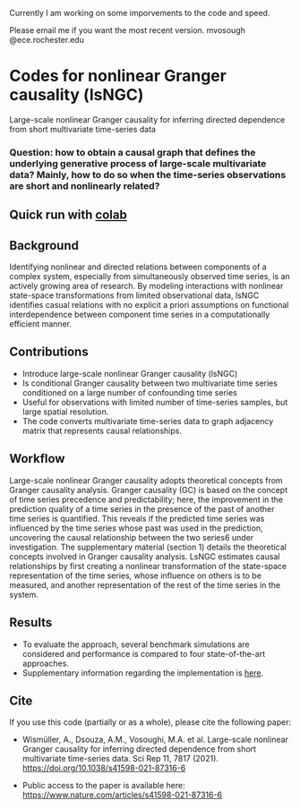 Currently I am working on some imporvements to the code and speed. 

Please email me if you want the most recent version. mvosough    @ece.rochester.edu

# Codes for nonlinear Granger causality (lsNGC)
 Large-scale nonlinear Granger causality for inferring directed dependence from short multivariate time-series data

### Question: how to obtain a causal graph that defines the underlying generative process of large-scale multivariate data? Mainly, how to do so when the time-series observations are short and nonlinearly related?

## Quick run with [colab](https://colab.research.google.com/github/ali-vosoughi/Large-scale-nonlinear-causality/blob/main/Demo_lsNGC.ipynb)


## Background
Identifying nonlinear and directed relations between components of a complex system, especially from simultaneously observed time series, is an actively growing area of research. By modeling interactions with nonlinear state-space transformations from limited observational data, lsNGC identifies casual relations with no explicit a priori assumptions on functional interdependence between component time series in a computationally efficient manner.

## Contributions
- Introduce large-scale nonlinear Granger causality (lsNGC) 
- Is conditional Granger causality between two multivariate time series conditioned on a large number of confounding time series
- Useful for observations with limited number of time-series samples, but large spatial resolution.
- The code converts multivariate time-series data to graph adjacency matrix that represents causal relationships. 

## Workflow
Large-scale nonlinear Granger causality adopts theoretical concepts from Granger causality analysis. Granger causality (GC) is based on the concept of time series precedence and predictability; here, the improvement in the prediction quality of a time series in the presence of the past of another time series is quantified. This reveals if the predicted time series was influenced by the time series whose past was used in the prediction, uncovering the causal relationship between the two series6 under investigation. The supplementary material (section 1) details the theoretical concepts involved in Granger causality analysis. LsNGC estimates causal relationships by first creating a nonlinear transformation of the state-space representation of the time series, whose influence on others is to be measured, and another representation of the rest of the time series in the system. 


## Results
- To evaluate the approach, several benchmark simulations are considered and performance is compared to four state-of-the-art approaches.
- Supplementary information regarding the implementation is [here](https://static-content.springer.com/esm/art%3A10.1038%2Fs41598-021-87316-6/MediaObjects/41598_2021_87316_MOESM1_ESM.pdf).

## Cite
If you use this code (partially or as a whole), please cite the following paper:

- Wismüller, A., Dsouza, A.M., Vosoughi, M.A. et al. Large-scale nonlinear Granger causality for inferring directed dependence from short multivariate time-series data. Sci Rep 11, 7817 (2021). https://doi.org/10.1038/s41598-021-87316-6


- Public access to the paper is available here: https://www.nature.com/articles/s41598-021-87316-6



